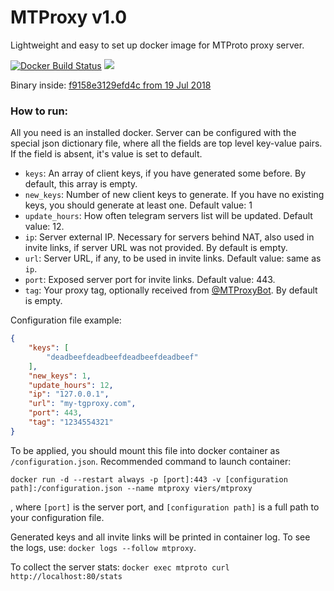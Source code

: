# MTProxy v1.0
Lightweight and easy to set up docker image for MTProto proxy server.

[![Docker Build Status](https://img.shields.io/docker/build/viers/mtproxy.svg?style=flat-square)](https://hub.docker.com/r/viers/mtproxy/)
[![](https://images.microbadger.com/badges/image/viers/mtproxy.svg)](https://microbadger.com/images/viers/mtproxy "Image size")


Binary inside: [f9158e3129efd4c from 19 Jul 2018](https://github.com/TelegramMessenger/MTProxy/commit/f9158e3129efd4ccdc291aefb840209791226a77)

### How to run:
All you need is an installed docker. Server can be configured with the special json dictionary file, where all the fields are top level key-value pairs. If the field is absent, it's value is set to default.

* `keys`: An array of client keys, if you have generated some before. By default, this array is empty. 
* `new_keys`: Number of new client keys to generate. If you have no existing keys, you should generate at least one. Default value: 1
* `update_hours`: How often telegram servers list will be updated. Default value: 12.
* `ip`: Server external IP. Necessary for servers behind NAT, also used in invite links, if server URL was not provided. By default is empty.
* `url`: Server URL, if any, to be used in invite links. Default value: same as `ip`.
* `port`: Exposed server port for invite links. Default value: 443.
* `tag`: Your proxy tag, optionally received from [@MTProxyBot](https://t.me/MTProxybot). By default is empty.

Configuration file example:
```json
{
    "keys": [
        "deadbeefdeadbeefdeadbeefdeadbeef"
    ],
    "new_keys": 1,
    "update_hours": 12,
    "ip": "127.0.0.1",
    "url": "my-tgproxy.com",
    "port": 443,
    "tag": "1234554321"
}
```

To be applied, you should mount this file into docker container as `/configuration.json`. Recommended command to launch container:

`docker run -d --restart always -p [port]:443 -v [configuration path]:/configuration.json --name mtproxy viers/mtproxy`

, where `[port]` is the server port, and `[configuration path]` is a full path to your configuration file.

Generated keys and all invite links will be printed in container log. To see the logs, use: `docker logs --follow mtproxy`.

To collect the server stats: `docker exec mtproto curl http://localhost:80/stats`
